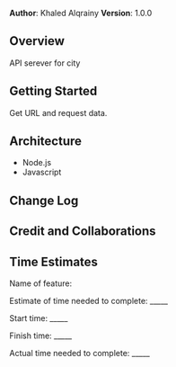 **Author**: Khaled Alqrainy
**Version**: 1.0.0 

## Overview
API serever for city

## Getting Started
Get URL and request data.

## Architecture

* Node.js
* Javascript


## Change Log
<!-- Use this area to document the iterative changes made to your application as each feature is successfully implemented. Use time stamps. Here's an example:

01-01-2001 4:59pm - Application now has a fully-functional express server, with a GET route for the location resource. -->

## Credit and Collaborations
<!-- Give credit (and a link) to other people or resources that helped you build this application. -->

## Time Estimates

Name of feature: 

Estimate of time needed to complete: _____

Start time: _____

Finish time: _____

Actual time needed to complete: _____